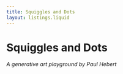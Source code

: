 ```yaml
---
title: Squiggles and Dots
layout: listings.liquid
---
```


# Squiggles and Dots

_A generative art playground by Paul Hebert_
